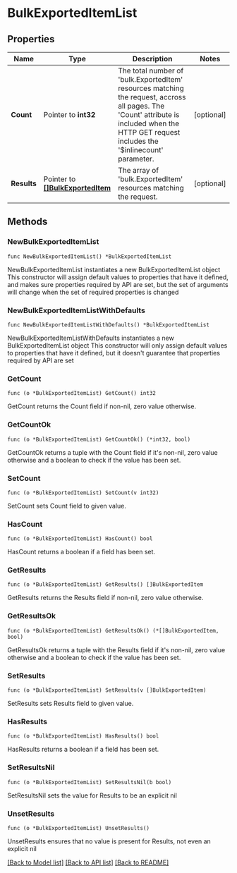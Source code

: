 # BulkExportedItemList

## Properties

Name | Type | Description | Notes
------------ | ------------- | ------------- | -------------
**Count** | Pointer to **int32** | The total number of &#39;bulk.ExportedItem&#39; resources matching the request, accross all pages. The &#39;Count&#39; attribute is included when the HTTP GET request includes the &#39;$inlinecount&#39; parameter. | [optional] 
**Results** | Pointer to [**[]BulkExportedItem**](BulkExportedItem.md) | The array of &#39;bulk.ExportedItem&#39; resources matching the request. | [optional] 

## Methods

### NewBulkExportedItemList

`func NewBulkExportedItemList() *BulkExportedItemList`

NewBulkExportedItemList instantiates a new BulkExportedItemList object
This constructor will assign default values to properties that have it defined,
and makes sure properties required by API are set, but the set of arguments
will change when the set of required properties is changed

### NewBulkExportedItemListWithDefaults

`func NewBulkExportedItemListWithDefaults() *BulkExportedItemList`

NewBulkExportedItemListWithDefaults instantiates a new BulkExportedItemList object
This constructor will only assign default values to properties that have it defined,
but it doesn't guarantee that properties required by API are set

### GetCount

`func (o *BulkExportedItemList) GetCount() int32`

GetCount returns the Count field if non-nil, zero value otherwise.

### GetCountOk

`func (o *BulkExportedItemList) GetCountOk() (*int32, bool)`

GetCountOk returns a tuple with the Count field if it's non-nil, zero value otherwise
and a boolean to check if the value has been set.

### SetCount

`func (o *BulkExportedItemList) SetCount(v int32)`

SetCount sets Count field to given value.

### HasCount

`func (o *BulkExportedItemList) HasCount() bool`

HasCount returns a boolean if a field has been set.

### GetResults

`func (o *BulkExportedItemList) GetResults() []BulkExportedItem`

GetResults returns the Results field if non-nil, zero value otherwise.

### GetResultsOk

`func (o *BulkExportedItemList) GetResultsOk() (*[]BulkExportedItem, bool)`

GetResultsOk returns a tuple with the Results field if it's non-nil, zero value otherwise
and a boolean to check if the value has been set.

### SetResults

`func (o *BulkExportedItemList) SetResults(v []BulkExportedItem)`

SetResults sets Results field to given value.

### HasResults

`func (o *BulkExportedItemList) HasResults() bool`

HasResults returns a boolean if a field has been set.

### SetResultsNil

`func (o *BulkExportedItemList) SetResultsNil(b bool)`

 SetResultsNil sets the value for Results to be an explicit nil

### UnsetResults
`func (o *BulkExportedItemList) UnsetResults()`

UnsetResults ensures that no value is present for Results, not even an explicit nil

[[Back to Model list]](../README.md#documentation-for-models) [[Back to API list]](../README.md#documentation-for-api-endpoints) [[Back to README]](../README.md)


